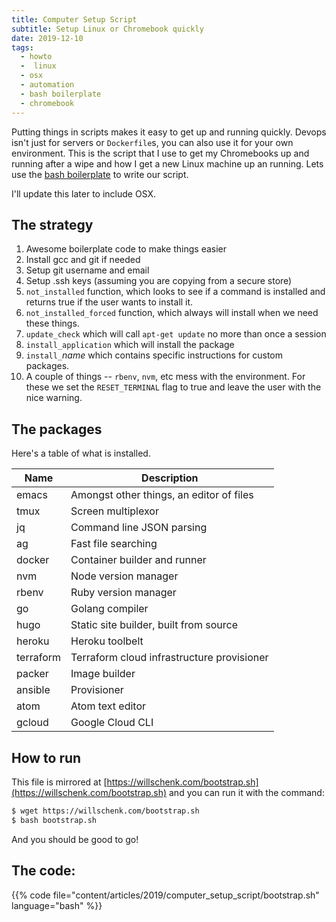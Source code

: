 ```yaml
---
title: Computer Setup Script
subtitle: Setup Linux or Chromebook quickly
date: 2019-12-10
tags:
  - howto
  -  linux
  - osx
  - automation
  - bash boilerplate
  - chromebook
---
```


Putting things in scripts makes it easy to get up and running quickly.  Devops isn't just for servers or `Dockerfile`s, you can also use it for your own environment.  This is the script that I use to get my Chromebooks up and running after a wipe and how I get a new Linux machine up an running.  Lets use the [bash boilerplate](https://bash3boilerplate.sh/) to write our script.

I'll update this later to include OSX.

## The strategy

1. Awesome boilerplate code to make things easier
2. Install gcc and git if needed
3. Setup git username and email
3. Setup .ssh keys (assuming you are copying from a secure store)
2. `not_installed` function, which looks to see if a command is installed and returns true if the user wants to install it.
3. `not_installed_forced` function, which always will install when we need these things.
4. `update_check` which will call `apt-get update` no more than once a session
5. `install_application` which will install the package
6. `install_`_name_ which contains specific instructions for custom packages.
7. A couple of things -- `rbenv`, `nvm`, etc mess with the environment.  For these we set the `RESET_TERMINAL` flag to true and leave the user with the nice warning.

## The packages

Here's a table of what is installed.

| Name      | Description |
| ------    | ----------- |
| emacs     | Amongst other things, an editor of files |
| tmux      | Screen multiplexor |
| jq	    | Command line JSON parsing |
| ag        | Fast file searching |
| docker    | Container builder and runner |
| nvm       | Node version manager |
| rbenv     | Ruby version manager |
| go        | Golang compiler |
| hugo      | Static site builder, built from source |
| heroku    | Heroku toolbelt |
| terraform | Terraform cloud infrastructure provisioner |
| packer    | Image builder |
| ansible   | Provisioner |
| atom      | Atom text editor |
| gcloud    | Google Cloud CLI | 


## How to run

This file is mirrored at [https://willschenk.com/bootstrap.sh](https://willschenk.com/bootstrap.sh) and you can run it with the command:

```bash
$ wget https://willschenk.com/bootstrap.sh
$ bash bootstrap.sh
```

And you should be good to go!

## The code:

{{% code file="content/articles/2019/computer_setup_script/bootstrap.sh" language="bash" %}}


